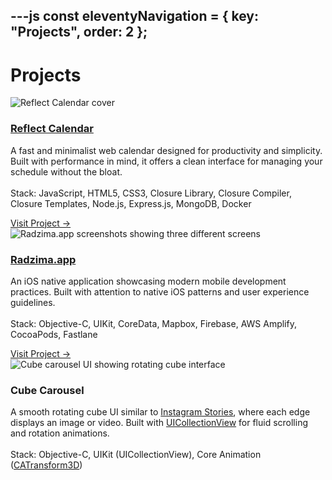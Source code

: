---js
const eleventyNavigation = {
	key: "Projects",
	order: 2
};
---
# Projects

<div class="projects-grid">
	<div class="project-card">
		<div class="project-cover">
			<picture>
				<source type="image/webp" srcset="/img/reflect-cover-1000.webp 1x, /img/reflect-cover-2000.webp 2x, /img/reflect-cover-3000.webp 3x">
				<source type="image/jpeg" srcset="/img/reflect-cover-1000.jpg 1x, /img/reflect-cover-2000.jpg 2x, /img/reflect-cover-3000.jpg 3x">
				<img src="/img/reflect-cover-1000.jpg" alt="Reflect Calendar cover">
			</picture>
		</div>
		<div class="project-content">
			<h3 class="project-title"><a href="https://reflectcal.com" target="_blank">Reflect Calendar</a></h3>
			<p class="project-description">A fast and minimalist web calendar designed for productivity and simplicity. Built with performance in mind, it offers a clean interface for managing your schedule without the bloat.<br><br>Stack: JavaScript, HTML5, CSS3, Closure Library, Closure Compiler, Closure Templates, Node.js, Express.js, MongoDB, Docker</p>
			<a href="https://reflectcal.com" class="project-link" target="_blank">Visit Project →</a>
		</div>
	</div>
	<div class="project-card">
		<div class="project-cover">
			<picture>
				<source type="image/webp" srcset="/img/radzima-cover-1000.webp 1x, /img/radzima-cover-2000.webp 2x, /img/radzima-cover-3000.webp 3x">
				<source type="image/jpeg" srcset="/img/radzima-cover-1000.jpg 1x, /img/radzima-cover-2000.jpg 2x, /img/radzima-cover-3000.jpg 3x">
				<img src="/img/radzima-cover-1000.jpg" alt="Radzima.app screenshots showing three different screens">
			</picture>
		</div>
		<div class="project-content">
			<h3 class="project-title"><a href="https://radzima.app/" target="_blank">Radzima.app</a></h3>
			<p class="project-description">An iOS native application showcasing modern mobile development practices. Built with attention to native iOS patterns and user experience guidelines.<br><br>Stack: Objective-C, UIKit, CoreData, Mapbox, Firebase, AWS Amplify, CocoaPods, Fastlane</p>
			<a href="https://radzima.app/" class="project-link" target="_blank">Visit Project →</a>
		</div>
	</div>
	<div class="project-card">
		<div class="project-cover">
			<picture>
				<source type="image/webp" srcset="/img/cube-carousel-cover-1000.webp 1x, /img/cube-carousel-cover-2000.webp 2x, /img/cube-carousel-cover-3000.webp 3x">
				<source type="image/jpeg" srcset="/img/cube-carousel-cover-1000.jpg 1x, /img/cube-carousel-cover-2000.jpg 2x, /img/cube-carousel-cover-3000.jpg 3x">
				<img src="/img/cube-carousel-cover-1000.jpg" alt="Cube carousel UI showing rotating cube interface">
			</picture>
		</div>
		<div class="project-content">
			<h3 class="project-title">Cube Carousel</h3>
			<p class="project-description">A smooth rotating cube UI similar to <a href="https://about.instagram.com/blog/announcements/introducing-instagram-stories" target="_blank">Instagram Stories</a>, where each edge displays an image or video. Built with <a href="https://developer.apple.com/documentation/uikit/uicollectionview" target="_blank">UICollectionView</a> for fluid scrolling and rotation animations.<br><br>Stack: Objective-C, UIKit (UICollectionView), Core Animation (<a href="https://developer.apple.com/documentation/quartzcore/catransform3d?language=objc" target="_blank">CATransform3D</a>)</p>
		</div>
	</div>
</div>

